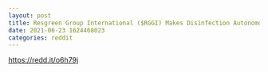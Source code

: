 ```yaml
--- 
layout: post 
title: Resgreen Group International ($RGGI) Makes Disinfection Autonomous with New Wanda SA Self-Driving Robot 
date: 2021-06-23 1624468023 
categories: reddit 
--- 
```

https://redd.it/o6h79j